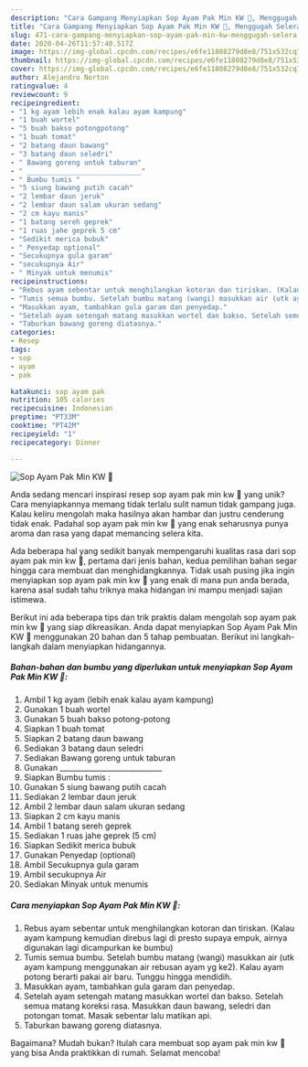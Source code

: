 ```yaml
---
description: "Cara Gampang Menyiapkan Sop Ayam Pak Min KW 🤭, Menggugah Selera"
title: "Cara Gampang Menyiapkan Sop Ayam Pak Min KW 🤭, Menggugah Selera"
slug: 471-cara-gampang-menyiapkan-sop-ayam-pak-min-kw-menggugah-selera
date: 2020-04-26T11:57:40.517Z
image: https://img-global.cpcdn.com/recipes/e6fe11808279d8e8/751x532cq70/sop-ayam-pak-min-kw-🤭-foto-resep-utama.jpg
thumbnail: https://img-global.cpcdn.com/recipes/e6fe11808279d8e8/751x532cq70/sop-ayam-pak-min-kw-🤭-foto-resep-utama.jpg
cover: https://img-global.cpcdn.com/recipes/e6fe11808279d8e8/751x532cq70/sop-ayam-pak-min-kw-🤭-foto-resep-utama.jpg
author: Alejandro Norton
ratingvalue: 4
reviewcount: 9
recipeingredient:
- "1 kg ayam lebih enak kalau ayam kampung"
- "1 buah wortel"
- "5 buah bakso potongpotong"
- "1 buah tomat"
- "2 batang daun bawang"
- "3 batang daun seledri"
- " Bawang goreng untuk taburan"
- " ____________________________"
- " Bumbu tumis "
- "5 siung bawang putih cacah"
- "2 lembar daun jeruk"
- "2 lembar daun salam ukuran sedang"
- "2 cm kayu manis"
- "1 batang sereh geprek"
- "1 ruas jahe geprek 5 cm"
- "Sedikit merica bubuk"
- " Penyedap optional"
- "Secukupnya gula garam"
- "secukupnya Air"
- " Minyak untuk menumis"
recipeinstructions:
- "Rebus ayam sebentar untuk menghilangkan kotoran dan tiriskan. (Kalau ayam kampung kemudian direbus lagi di presto supaya empuk, airnya digunakan lagi dicampurkan ke bumbu)"
- "Tumis semua bumbu. Setelah bumbu matang (wangi) masukkan air (utk ayam kampung menggunakan air rebusan ayam yg ke2). Kalau ayam potong berarti pakai air baru. Tunggu hingga mendidih."
- "Masukkan ayam, tambahkan gula garam dan penyedap."
- "Setelah ayam setengah matang masukkan wortel dan bakso. Setelah semua matang koreksi rasa. Masukkan daun bawang, seledri dan potongan tomat. Masak sebentar lalu matikan api."
- "Taburkan bawang goreng diatasnya."
categories:
- Resep
tags:
- sop
- ayam
- pak

katakunci: sop ayam pak 
nutrition: 105 calories
recipecuisine: Indonesian
preptime: "PT33M"
cooktime: "PT42M"
recipeyield: "1"
recipecategory: Dinner

---
```



![Sop Ayam Pak Min KW 🤭](https://img-global.cpcdn.com/recipes/e6fe11808279d8e8/751x532cq70/sop-ayam-pak-min-kw-🤭-foto-resep-utama.jpg)

Anda sedang mencari inspirasi resep sop ayam pak min kw 🤭 yang unik? Cara menyiapkannya memang tidak terlalu sulit namun tidak gampang juga. Kalau keliru mengolah maka hasilnya akan hambar dan justru cenderung tidak enak. Padahal sop ayam pak min kw 🤭 yang enak seharusnya punya aroma dan rasa yang dapat memancing selera kita.



Ada beberapa hal yang sedikit banyak mempengaruhi kualitas rasa dari sop ayam pak min kw 🤭, pertama dari jenis bahan, kedua pemilihan bahan segar hingga cara membuat dan menghidangkannya. Tidak usah pusing jika ingin menyiapkan sop ayam pak min kw 🤭 yang enak di mana pun anda berada, karena asal sudah tahu triknya maka hidangan ini mampu menjadi sajian istimewa.


Berikut ini ada beberapa tips dan trik praktis dalam mengolah sop ayam pak min kw 🤭 yang siap dikreasikan. Anda dapat menyiapkan Sop Ayam Pak Min KW 🤭 menggunakan 20 bahan dan 5 tahap pembuatan. Berikut ini langkah-langkah dalam menyiapkan hidangannya.

<!--inarticleads1-->

##### Bahan-bahan dan bumbu yang diperlukan untuk menyiapkan Sop Ayam Pak Min KW 🤭:

1. Ambil 1 kg ayam (lebih enak kalau ayam kampung)
1. Gunakan 1 buah wortel
1. Gunakan 5 buah bakso potong-potong
1. Siapkan 1 buah tomat
1. Siapkan 2 batang daun bawang
1. Sediakan 3 batang daun seledri
1. Sediakan  Bawang goreng untuk taburan
1. Gunakan  ____________________________
1. Siapkan  Bumbu tumis :
1. Gunakan 5 siung bawang putih cacah
1. Sediakan 2 lembar daun jeruk
1. Ambil 2 lembar daun salam ukuran sedang
1. Siapkan 2 cm kayu manis
1. Ambil 1 batang sereh geprek
1. Sediakan 1 ruas jahe geprek (5 cm)
1. Siapkan Sedikit merica bubuk
1. Gunakan  Penyedap (optional)
1. Ambil Secukupnya gula garam
1. Ambil secukupnya Air
1. Sediakan  Minyak untuk menumis




<!--inarticleads2-->

##### Cara menyiapkan Sop Ayam Pak Min KW 🤭:

1. Rebus ayam sebentar untuk menghilangkan kotoran dan tiriskan. (Kalau ayam kampung kemudian direbus lagi di presto supaya empuk, airnya digunakan lagi dicampurkan ke bumbu)
1. Tumis semua bumbu. Setelah bumbu matang (wangi) masukkan air (utk ayam kampung menggunakan air rebusan ayam yg ke2). Kalau ayam potong berarti pakai air baru. Tunggu hingga mendidih.
1. Masukkan ayam, tambahkan gula garam dan penyedap.
1. Setelah ayam setengah matang masukkan wortel dan bakso. Setelah semua matang koreksi rasa. Masukkan daun bawang, seledri dan potongan tomat. Masak sebentar lalu matikan api.
1. Taburkan bawang goreng diatasnya.




Bagaimana? Mudah bukan? Itulah cara membuat sop ayam pak min kw 🤭 yang bisa Anda praktikkan di rumah. Selamat mencoba!
